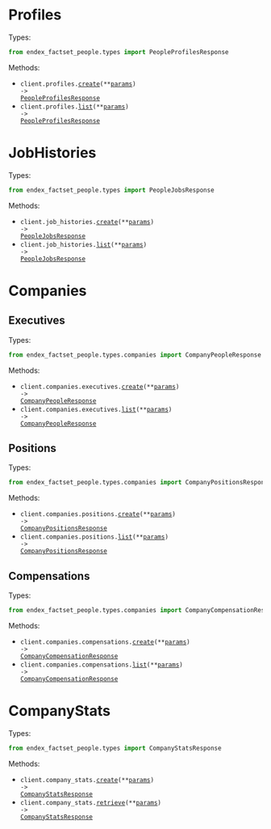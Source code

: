 # Profiles

Types:

```python
from endex_factset_people.types import PeopleProfilesResponse
```

Methods:

- <code title="post /factset-people/v1/profiles">client.profiles.<a href="./src/endex_factset_people/resources/profiles.py">create</a>(\*\*<a href="src/endex_factset_people/types/profile_create_params.py">params</a>) -> <a href="./src/endex_factset_people/types/people_profiles_response.py">PeopleProfilesResponse</a></code>
- <code title="get /factset-people/v1/profiles">client.profiles.<a href="./src/endex_factset_people/resources/profiles.py">list</a>(\*\*<a href="src/endex_factset_people/types/profile_list_params.py">params</a>) -> <a href="./src/endex_factset_people/types/people_profiles_response.py">PeopleProfilesResponse</a></code>

# JobHistories

Types:

```python
from endex_factset_people.types import PeopleJobsResponse
```

Methods:

- <code title="post /factset-people/v1/jobs">client.job_histories.<a href="./src/endex_factset_people/resources/job_histories.py">create</a>(\*\*<a href="src/endex_factset_people/types/job_history_create_params.py">params</a>) -> <a href="./src/endex_factset_people/types/people_jobs_response.py">PeopleJobsResponse</a></code>
- <code title="get /factset-people/v1/jobs">client.job_histories.<a href="./src/endex_factset_people/resources/job_histories.py">list</a>(\*\*<a href="src/endex_factset_people/types/job_history_list_params.py">params</a>) -> <a href="./src/endex_factset_people/types/people_jobs_response.py">PeopleJobsResponse</a></code>

# Companies

## Executives

Types:

```python
from endex_factset_people.types.companies import CompanyPeopleResponse
```

Methods:

- <code title="post /factset-people/v1/company-people">client.companies.executives.<a href="./src/endex_factset_people/resources/companies/executives.py">create</a>(\*\*<a href="src/endex_factset_people/types/companies/executive_create_params.py">params</a>) -> <a href="./src/endex_factset_people/types/companies/company_people_response.py">CompanyPeopleResponse</a></code>
- <code title="get /factset-people/v1/company-people">client.companies.executives.<a href="./src/endex_factset_people/resources/companies/executives.py">list</a>(\*\*<a href="src/endex_factset_people/types/companies/executive_list_params.py">params</a>) -> <a href="./src/endex_factset_people/types/companies/company_people_response.py">CompanyPeopleResponse</a></code>

## Positions

Types:

```python
from endex_factset_people.types.companies import CompanyPositionsResponse
```

Methods:

- <code title="post /factset-people/v1/company-positions">client.companies.positions.<a href="./src/endex_factset_people/resources/companies/positions.py">create</a>(\*\*<a href="src/endex_factset_people/types/companies/position_create_params.py">params</a>) -> <a href="./src/endex_factset_people/types/companies/company_positions_response.py">CompanyPositionsResponse</a></code>
- <code title="get /factset-people/v1/company-positions">client.companies.positions.<a href="./src/endex_factset_people/resources/companies/positions.py">list</a>(\*\*<a href="src/endex_factset_people/types/companies/position_list_params.py">params</a>) -> <a href="./src/endex_factset_people/types/companies/company_positions_response.py">CompanyPositionsResponse</a></code>

## Compensations

Types:

```python
from endex_factset_people.types.companies import CompanyCompensationResponse
```

Methods:

- <code title="post /factset-people/v1/company-compensation">client.companies.compensations.<a href="./src/endex_factset_people/resources/companies/compensations.py">create</a>(\*\*<a href="src/endex_factset_people/types/companies/compensation_create_params.py">params</a>) -> <a href="./src/endex_factset_people/types/companies/company_compensation_response.py">CompanyCompensationResponse</a></code>
- <code title="get /factset-people/v1/company-compensation">client.companies.compensations.<a href="./src/endex_factset_people/resources/companies/compensations.py">list</a>(\*\*<a href="src/endex_factset_people/types/companies/compensation_list_params.py">params</a>) -> <a href="./src/endex_factset_people/types/companies/company_compensation_response.py">CompanyCompensationResponse</a></code>

# CompanyStats

Types:

```python
from endex_factset_people.types import CompanyStatsResponse
```

Methods:

- <code title="post /factset-people/v1/company-stats">client.company_stats.<a href="./src/endex_factset_people/resources/company_stats.py">create</a>(\*\*<a href="src/endex_factset_people/types/company_stat_create_params.py">params</a>) -> <a href="./src/endex_factset_people/types/company_stats_response.py">CompanyStatsResponse</a></code>
- <code title="get /factset-people/v1/company-stats">client.company_stats.<a href="./src/endex_factset_people/resources/company_stats.py">retrieve</a>(\*\*<a href="src/endex_factset_people/types/company_stat_retrieve_params.py">params</a>) -> <a href="./src/endex_factset_people/types/company_stats_response.py">CompanyStatsResponse</a></code>
